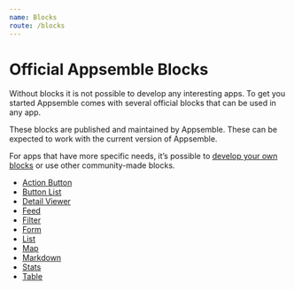 ```yaml
---
name: Blocks
route: /blocks
---
```


# Official Appsemble Blocks

Without blocks it is not possible to develop any interesting apps. To get you started Appsemble
comes with several official blocks that can be used in any app.

These blocks are published and maintained by Appsemble. These can be expected to work with the
current version of Appsemble.

For apps that have more specific needs, it’s possible to
[develop your own blocks](/development/developing-blocks) or use other community-made blocks.

- [Action Button](/blocks/action-button)
- [Button List](/blocks/button-list)
- [Detail Viewer](/blocks/detail-viewer)
- [Feed](/blocks/feed)
- [Filter](/blocks/filter)
- [Form](/blocks/form)
- [List](/blocks/list)
- [Map](/blocks/map)
- [Markdown](/blocks/markdown)
- [Stats](/blocks/stats)
- [Table](/blocks/table)
